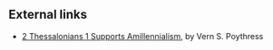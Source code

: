 ## External links

-   [2 Thessalonians 1 Supports Amillennialism](http://www.frame-poythress.org/poythress_articles/19952Thessalonians.htm),
    by Vern S. Poythress



